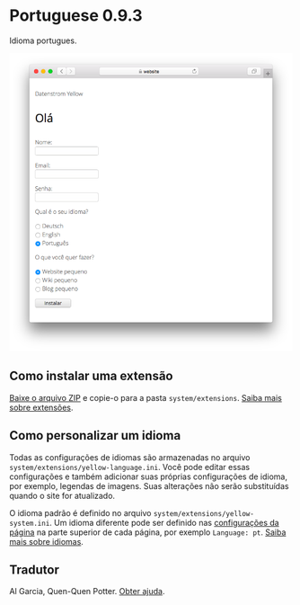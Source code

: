 # Portuguese 0.9.3

Idioma portugues.

<p align="center"><img src="SCREENSHOT.png" alt="Captura de tela"></p>

## Como instalar uma extensão

[Baixe o arquivo ZIP](https://github.com/annaesvensson/yellow-language/raw/main/downloads/portuguese.zip) e copie-o para a pasta `system/extensions`. [Saiba mais sobre extensões](https://github.com/annaesvensson/yellow-update).

## Como personalizar um idioma

Todas as configurações de idiomas são armazenadas no arquivo `system/extensions/yellow-language.ini`. Você pode editar essas configurações e também adicionar suas próprias configurações de idioma, por exemplo, legendas de imagens. Suas alterações não serão substituídas quando o site for atualizado.

O idioma padrão é definido no arquivo `system/extensions/yellow-system.ini`. Um idioma diferente pode ser definido nas [configurações da página](https://github.com/annaesvensson/yellow-core#settings-page) na parte superior de cada página, por exemplo `Language: pt`. [Saiba mais sobre idiomas](https://datenstrom.se/yellow/help/how-to-customise-a-language).

## Tradutor

Al Garcia, Quen-Quen Potter. [Obter ajuda](https://datenstrom.se/yellow/help/).
